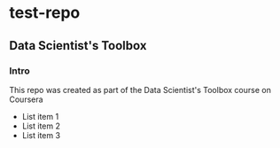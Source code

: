 # test-repo
## Data Scientist's Toolbox
### Intro
This repo was created as part of the Data Scientist's Toolbox course on Coursera

* List item 1
* List item 2
* List item 3

